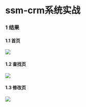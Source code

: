# ssm-crm系统实战

### 1 结果

#### 1.1 首页

![](http://javahouse.xyz/20191223020132.png)

#### 1.2 查找页

![](http://javahouse.xyz/20191223020156.png)

#### 1.3 修改页

![](http://javahouse.xyz/20191223020213.png)

